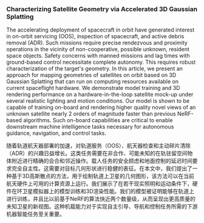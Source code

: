 ### Characterizing Satellite Geometry via Accelerated 3D Gaussian Splatting

The accelerating deployment of spacecraft in orbit have generated interest in on-orbit servicing (OOS), inspection of spacecraft, and active debris removal (ADR). Such missions require precise rendezvous and proximity operations in the vicinity of non-cooperative, possible unknown, resident space objects. Safety concerns with manned missions and lag times with ground-based control necessitate complete autonomy. This requires robust characterization of the target's geometry. In this article, we present an approach for mapping geometries of satellites on orbit based on 3D Gaussian Splatting that can run on computing resources available on current spaceflight hardware. We demonstrate model training and 3D rendering performance on a hardware-in-the-loop satellite mock-up under several realistic lighting and motion conditions. Our model is shown to be capable of training on-board and rendering higher quality novel views of an unknown satellite nearly 2 orders of magnitude faster than previous NeRF-based algorithms. Such on-board capabilities are critical to enable downstream machine intelligence tasks necessary for autonomous guidance, navigation, and control tasks.

随着轨道航天器部署的加速，对轨道服务（OOS）、航天器检查和主动碎片清除（ADR）的兴趣日益增长。这类任务需要在非合作、可能未知的在轨驻留空间物体附近进行精确的会合和邻近操作。载人任务的安全顾虑和地面控制的延迟时间要求完全自主性。这需要对目标几何形状进行稳健的表征。在本文中，我们提出了一种基于3D高斯散点的方法，用于绘制轨道上卫星的几何图形，该方法可以在当前航天硬件上可用的计算资源上运行。我们展示了在若干现实照明和运动条件下，硬件在环卫星模拟器上的模型训练和3D渲染性能。我们的模型被证明能够在轨道上进行训练，并且比以前基于NeRF的算法快近两个数量级，从而呈现出更高质量的未知卫星的新视图。这种机载能力对于实现自主引导、导航和控制任务所需的下游机器智能任务至关重要。
